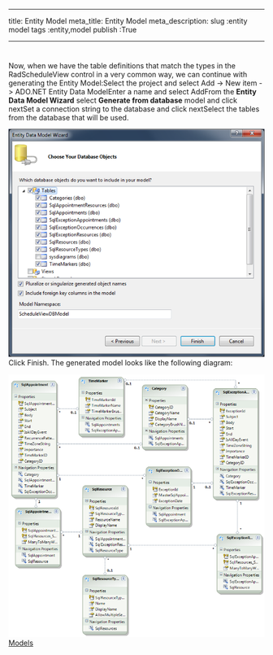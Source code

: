 ___
title: Entity Model
meta_title: Entity Model
meta_description: 
slug :entity model
tags :entity,model
publish :True
___


# 

Now, when we have the table definitions that match the types in the RadScheduleView control in a very common way, we can continue with generating the Entity Model:Select the project and select Add -> New item -> ADO.NET Entity Data ModelEnter a name and select AddFrom the __Entity Data Model Wizard__ select __Generate from database__ model and click nextSet a connection string to the database and click nextSelect the tables from the database that will be used.
      		

![radscheduleview populating with data Entity Data Model Wizard](../Media\radscheduleview_populating_with_data_EntityDataModelWizard.png)Click Finish. The generated model looks like the following diagram:

![radscheduleview populating with data EFModel](../Media\radscheduleview_populating_with_data_EFModel.png)[Models](http://radscheduleview-populating-with-data-binding-to-db-models.md)
